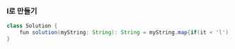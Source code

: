 ### l로 만들기
```java
class Solution {
    fun solution(myString: String): String = myString.map{if(it < 'l') 'l' else it}.joinToString("")
}
```